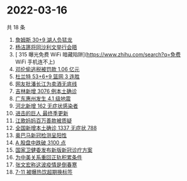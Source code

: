 # 2022-03-16

共 18 条

<!-- BEGIN ZHIHUSEARCH -->
<!-- 最后更新时间 Wed Mar 16 2022 02:15:24 GMT+0800 (China Standard Time) -->
1. [詹姆斯 30+9 湖人负猛龙](https://www.zhihu.com/search?q=湖人)
1. [杨洁篪将同沙利文举行会晤](https://www.zhihu.com/search?q=杨洁篪)
1. [ 315 曝光免费 WiFi 暗藏陷阱](https://www.zhihu.com/search?q=免费 WiFi 手机连不上)
1. [邓伦偷逃税被罚款 1.06 亿元](https://www.zhihu.com/search?q=邓伦偷逃税被查)
1. [杜兰特 53+6+9 篮网 3 连胜](https://www.zhihu.com/search?q=篮网)
1. [网友批潘长江为卖酒无底线](https://www.zhihu.com/search?q=潘长江卖酒)
1. [吉林新增 3076 例本土确诊](https://www.zhihu.com/search?q=吉林疫情)
1. [广东惠州发生 4.1 级地震](https://www.zhihu.com/search?q=广东地震)
1. [河北新增 162 无症状感染者](https://www.zhihu.com/search?q=河北新增)
1. [进击的巨人 最终季更新](https://www.zhihu.com/search?q=进击的巨人)
1. [江歌妈妈百万善款被质疑](https://www.zhihu.com/search?q=江歌妈妈)
1. [全国新增本土确诊 1337 无症状 788](https://www.zhihu.com/search?q=全国新增)
1. [奥巴马新冠检测呈阳性](https://www.zhihu.com/search?q=奥巴马)
1. [A 股盘中跌破 3100 点](https://www.zhihu.com/search?q=A股)
1. [国家卫健委发布新版新冠诊疗方案](https://www.zhihu.com/search?q=新版新冠诊疗方案)
1. [为中美关系重回正轨积累条件](https://www.zhihu.com/search?q=中美关系)
1. [张文宏称这波疫情是倒春寒](https://www.zhihu.com/search?q=张文宏)
1. [7-11 被曝热饮超期换标签](https://www.zhihu.com/search?q=热饮超期换标签)
<!-- END ZHIHUSEARCH -->
